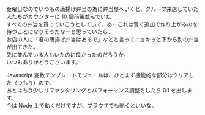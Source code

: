 金曜日なのでいつもの唐揚げ弁当の為に弁当屋へいくと、グループ来店していた人たちがカウンターに 10 個前後並んでいた  
すべての弁当を買っていこうとしていて、あーこれは暫く追加で作り上がるのを待つことになりそうだなーと思っていたら、  
お店の人に「君の唐揚げ弁当はあるで」などと言ってニョキっと下から別の弁当が出てきた。  
先に並んでいる人もいたのに良かったのだろうか。  
いつもありがとうございます。

Javascript 変数テンプレートモジュールは、ひとまず機能的な部分はクリアした（つもり）ので、  
あとはもう少しリファクタリングとパフォーマンス調整をしたら 0.1 を出します。  
今は Node 上で動くだけですが、ブラウザでも動くといいな。
